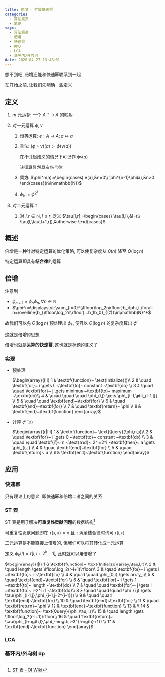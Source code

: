 ```yaml
---
title: 倍增 - 扩展快速幂
categories:
  - 算法竞赛
  - 笔记
tags:
  - 算法竞赛
  - 倍增
  - 快速幂
  - RMQ
  - LCA
  - 基环内/外向树
date: 2020-04-27 13:48:01
---
```


想不到吧, 倍增还能和快速幂联系到一起

<!-- more -->

在开始之前, 让我们先明确一些定义

## 定义

1. $m$ 元运算: 一个 $A^m\to A$ 的映射
1. 对一元运算 $\phi,\nu$

   1. 恒等运算: $e:A\to A;a\mapsto a$
   1. 乘法: $(\phi\circ\nu)(a):=\phi(\nu(a))$

      在不引起歧义的情况下可记作 $\phi\nu(a)$

      该运算显然具有结合律

   1. 乘方: $\phi^n(a):=\begin{cases}
     e(a),&n=0\\
     \phi^{n-1}\phi(a),&n>0
   \end{cases}(n\in\mathbb{N})$
   1. $\phi_k:=\phi^{2^k}$

1. 对二元运算 $\tau$
   1. 对 $l,r\in\mathbb{N},l\leqslant r$, 定义 $\tau[l,r]:=\begin{cases}
  \tau(l,l),&l=r\\
  \tau(l,\tau[l+1,r]),&otherwise
\end{cases}$

## 概述

倍增是一种针对特定运算的优化策略, 可以使复杂度从 $O(n)$ 降至 $O(\log n)$

特定运算即具有**结合律**的运算

## 倍增

注意到

- $\phi_{n+1}=\phi_n\phi_n,\forall n\in\mathbb{N}$
- $\phi^n=\displaystyle\sum_{i=0}^{\lfloor\log_2n\rfloor}b_i\phi_i,\forall n=\overline{b_{\lfloor\log_2n\rfloor}...b_1b_0}_{(2)}\in\mathbb{N}^+$

故我们可以先 $O(\log n)$ 预处理出 $\phi_k$, 便可以 $O(\log n)$ 的复杂度算出 $\phi^n$

这就是倍增的思想

倍增也就是**运算的快速幂**, 这也就是标题的含义了

### 实现

- 预处理

  $\begin{array}{l|l}
    1 & \textbf{function}~ \text{Initialize}()\\
    2 & \quad \textbf{for}~ i \gets 0 ~\textbf{to}~ constant ~\textbf{do} \\
    3 & \quad \quad \textbf{for}~ j \gets minimun ~\textbf{to}~ maximum ~\textbf{do}\\
    4 & \quad \quad \quad \phi_{i,j} \gets \phi_{i-1,\phi_{i-1,j}} \\
    5 & \quad \quad \textbf{end}~\textbf{for} \\
    6 & \quad \textbf{end}~\textbf{for} \\
    7 & \quad \textbf{return}~ \phi \\
    8 & \textbf{end}~\textbf{function}
  \end{array}$

- 计算 $\phi^n(a)$

  $\begin{array}{r|l:l}
  1 & \textbf{function}~ \text{Query}(\phi,n,a)\\
  2 & \quad \textbf{for}~ i \gets 0 ~\textbf{to}~ constant ~\textbf{do} \\
  3 & \quad \quad \textbf{if}~ n ~\text{and}~ 2^i=2^i ~\textbf{then}~ a \gets \phi_{i,a} \\
  4 & \quad \textbf{end}~\textbf{for} \\
  5 & \quad \textbf{return}~ a \\
  6 & \textbf{end}~\textbf{function}
  \end{array}$

## 应用

### 快速幂

只有理论上的意义, 即快速幂和倍增二者之间的关系

### ST 表

ST 表是用于解决**可重复性贡献问题**的数据结构[^1]

可重复性贡献问题即在 $\tau(x,x)=x$ 且 $\tau$ 满足结合律时询问 $\tau[l,r]$

二元运算是不能直接上倍增的, 但我们可以将其转化成一元运算

定义 $\phi_k(l)=\tau[l,l+2^k-1]$, 此时就可以用倍增了

$\begin{array}{l|l}
  1 & \textbf{function}~ \text{Initialize}(array,\tau,l,r)\\
  2 & \quad length \gets \lfloor\log_2(r-l+1)\rfloor\\
  3 & \quad \textbf{for}~ i \gets l ~\textbf{to}~ r ~\textbf{do} \\
  4 & \quad \quad \phi_{0,i} \gets array_i\\
  5 & \quad \textbf{end}~\textbf{for} \\
  6 & \quad \textbf{for}~ i \gets 1 ~\textbf{to}~ length ~\textbf{do} \\
  7 & \quad \quad \textbf{for}~ j \gets l ~\textbf{to}~ r-2^i+1 ~\textbf{do}\\
  8 & \quad \quad \quad \phi_{i,j} \gets \tau(\phi_{i-1,j},\phi_{i-1,j+2^{i-1}}) \\
  9 & \quad \quad \textbf{end}~\textbf{for} \\
  10 & \quad \textbf{end}~\textbf{for} \\
  11 & \quad \textbf{return}~ \phi \\
  12 & \textbf{end}~\textbf{function} \\
  13 & \\
  14 & \textbf{function}~ \text{Query}(\phi,\tau,l,r)\\
  15 & \quad length \gets \lfloor\log_2(r-l+1)\rfloor\\
  16 & \quad \textbf{return}~ \tau(\phi_{length,l},\phi_{length,r-2^{length}+1}) \\
  17 & \textbf{end}~\textbf{function}
\end{array}$

### LCA

### 基环内/外向树 dp

[^1]: [ST 表 - OI Wiki](https://oi-wiki.org/ds/sparse-table/)

